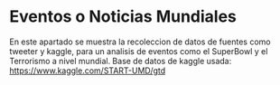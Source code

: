 # Eventos o Noticias Mundiales
En este apartado se muestra la recoleccion de datos de fuentes como tweeter y kaggle, para un analisis de eventos como el SuperBowl y el Terrorismo a nivel mundial. 
Base de datos de kaggle usada: https://www.kaggle.com/START-UMD/gtd
